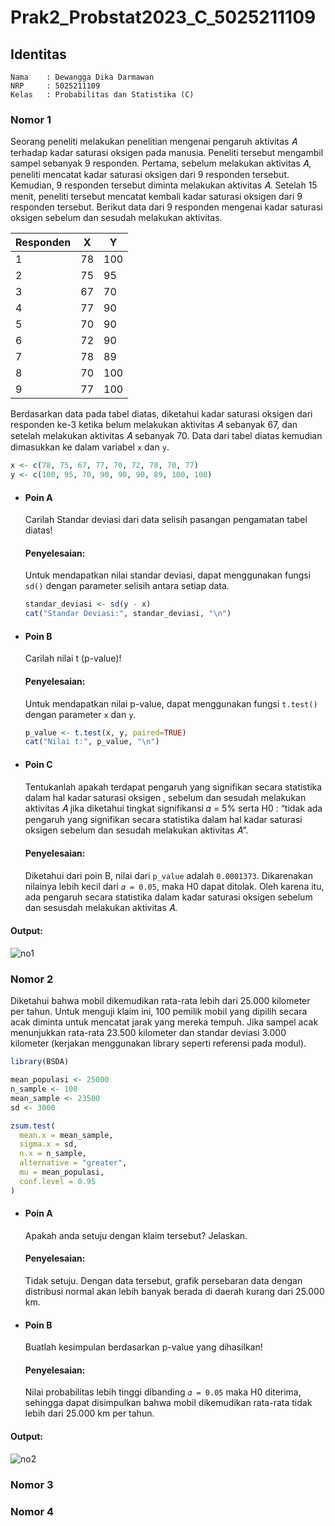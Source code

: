 # Prak2_Probstat2023_C_5025211109

## Identitas

    Nama    : Dewangga Dika Darmawan
    NRP     : 5025211109
    Kelas   : Probabilitas dan Statistika (C)

### Nomor 1

Seorang peneliti melakukan penelitian mengenai pengaruh aktivitas 𝐴 terhadap kadar saturasi oksigen pada manusia. Peneliti tersebut mengambil sampel sebanyak 9 responden. Pertama, sebelum melakukan aktivitas 𝐴, peneliti mencatat kadar saturasi oksigen dari 9 responden tersebut. Kemudian, 9 responden tersebut diminta melakukan aktivitas 𝐴. Setelah 15 menit, peneliti tersebut mencatat kembali kadar saturasi oksigen dari 9 responden tersebut. Berikut data dari 9 responden mengenai kadar saturasi oksigen sebelum dan sesudah melakukan aktivitas.

| Responden | X   | Y   |
| --------- | --- | --- |
| 1         | 78  | 100 |
| 2         | 75  | 95  |
| 3         | 67  | 70  |
| 4         | 77  | 90  |
| 5         | 70  | 90  |
| 6         | 72  | 90  |
| 7         | 78  | 89  |
| 8         | 70  | 100 |
| 9         | 77  | 100 |

Berdasarkan data pada tabel diatas, diketahui kadar saturasi oksigen dari responden ke-3 ketika belum melakukan aktivitas 𝐴 sebanyak 67, dan setelah melakukan aktivitas 𝐴 sebanyak 70. Data dari tabel diatas kemudian dimasukkan ke dalam variabel `x` dan `y`.
```r
x <- c(78, 75, 67, 77, 70, 72, 78, 70, 77)
y <- c(100, 95, 70, 90, 90, 90, 89, 100, 100)
```

- #### Poin A
    
    Carilah Standar deviasi dari data selisih pasangan pengamatan tabel diatas!

    #### Penyelesaian:

    Untuk mendapatkan nilai standar deviasi, dapat menggunakan fungsi `sd()` dengan parameter selisih antara setiap data.
    </br>
    ```r
    standar_deviasi <- sd(y - x)
    cat("Standar Deviasi:", standar_deviasi, "\n")
    ```

- #### Poin B

    Carilah nilai t (p-value)!

    #### Penyelesaian:

    Untuk mendapatkan nilai p-value, dapat menggunakan fungsi `t.test()` dengan parameter `x` dan `y`.
    </br>
    ```r
    p_value <- t.test(x, y, paired=TRUE)
    cat("Nilai t:", p_value, "\n")
    ```

- #### Poin C

    Tentukanlah apakah terdapat pengaruh yang signifikan secara statistika dalam hal kadar saturasi oksigen , sebelum dan sesudah melakukan aktivitas 𝐴 jika diketahui tingkat signifikansi 𝛼 = 5% serta H0 : “tidak ada pengaruh yang signifikan secara statistika dalam hal kadar saturasi oksigen sebelum dan sesudah melakukan aktivitas 𝐴”.

    #### Penyelesaian:

    Diketahui dari poin B, nilai dari `p_value` adalah `0.0001373`. Dikarenakan nilainya lebih kecil dari `𝛼 = 0.05`, maka H0 dapat ditolak. Oleh karena itu, ada pengaruh secara statistika dalam kadar saturasi oksigen sebelum dan sesusdah melakukan aktivitas 𝐴.

#### Output:

![no1](https://github.com/ddedida/Prak2_Probstat2023_C_5025211109/assets/108203648/799192fb-98e1-492e-a83c-3fd3ead5f4ed)



### Nomor 2

Diketahui bahwa mobil dikemudikan rata-rata lebih dari 25.000 kilometer per tahun. Untuk menguji klaim ini, 100 pemilik mobil yang dipilih secara acak diminta untuk mencatat jarak yang mereka tempuh. Jika sampel acak menunjukkan rata-rata 23.500 kilometer dan standar deviasi 3.000 kilometer (kerjakan menggunakan library seperti referensi pada modul).

```r
library(BSDA)

mean_populasi <- 25000
n_sample <- 100
mean_sample <- 23500
sd <- 3000

zsum.test(
  mean.x = mean_sample,
  sigma.x = sd,
  n.x = n_sample,
  alternative = "greater",
  mu = mean_populasi,
  conf.level = 0.95
)
```

- #### Poin A

    Apakah anda setuju dengan klaim tersebut? Jelaskan.

    #### Penyelesaian:

    Tidak setuju. Dengan data tersebut, grafik persebaran data dengan distribusi normal akan lebih banyak berada di daerah kurang dari 25.000 km.

- #### Poin B

    Buatlah kesimpulan berdasarkan p-value yang dihasilkan!

    #### Penyelesaian:

    Nilai probabilitas lebih tinggi dibanding `𝛼 = 0.05` maka H0 diterima, sehingga dapat disimpulkan bahwa mobil dikemudikan rata-rata tidak lebih dari 25.000 km per tahun.

#### Output:

![no2](https://github.com/ddedida/Prak2_Probstat2023_C_5025211109/assets/108203648/71886934-227a-4f1d-948b-67f014e7c1f1)



### Nomor 3

### Nomor 4